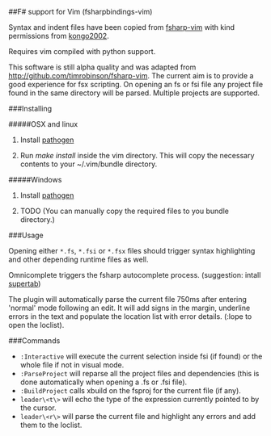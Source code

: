##F# support for Vim (fsharpbindings-vim)

Syntax and indent files have been copied from [fsharp-vim](http://github.com/kongo2002/fsharp-vim) with kind permissions from [kongo2002](https://github.com/kongo2002).

Requires vim compiled with python support. 

This software is still alpha quality and was adapted from http://github.com/timrobinson/fsharp-vim. The current aim is to provide a good experience for fsx scripting. On opening an fs or fsi file any project file found in the same directory will be parsed. Multiple projects are supported. 

###Installing 

#####OSX and linux

1. Install [pathogen](https://github.com/tpope/vim-pathogen)

2. Run *make install* inside the vim directory. This will copy the necessary contents to your ~/.vim/bundle directory.

#####Windows

1. Install [pathogen](https://github.com/tpope/vim-pathogen)

2. TODO (You can manually copy the required files to you bundle directory.)

###Usage

Opening either `*.fs`, `*.fsi` or `*.fsx` files should trigger syntax highlighting and other depending runtime files as well.

Omnicomplete triggers the fsharp autocomplete process. (suggestion: intall [supertab](https://github.com/ervandew/supertab))

The plugin will automatically parse the current file 750ms after entering 'normal' mode following an edit. It will add signs in the margin, underline errors in the text and populate the location list with error details. (:lope to open the loclist). 

###Commands

* `:Interactive` will execute the current selection inside fsi (if found) or the whole file if not in visual mode.
* `:ParseProject` will reparse all the project files and dependencies (this is done automatically when opening a .fs or .fsi file).
* `:BuildProject` calls xbuild on the fsproj for the current file (if any).
* `leader\<t\>` will echo the type of the expression currently pointed to by the cursor.
* `leader\<r\>` will parse the current file and highlight any errors and add them to the loclist.



